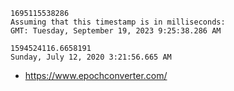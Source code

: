 ```
1695115538286
Assuming that this timestamp is in milliseconds:
GMT: Tuesday, September 19, 2023 9:25:38.286 AM

1594524116.6658191
Sunday, July 12, 2020 3:21:56.665 AM
```

- https://www.epochconverter.com/
